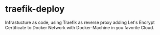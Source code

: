 # traefik-deploy
Infrastucture as code, using Traefik as reverse proxy adding Let's Encrypt Certificate to Docker Network with Docker-Machine in you favorite Cloud.
